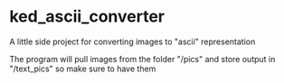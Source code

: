 # ked_ascii_converter
A little side project for converting images to "ascii" representation

The program will pull images from the folder "/pics" and store output in "/text_pics" so make sure to have them
